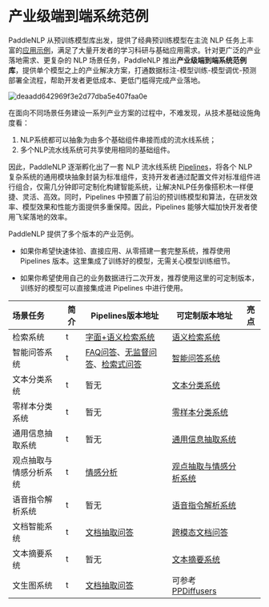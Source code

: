 # 产业级端到端系统范例

PaddleNLP 从预训练模型库出发，提供了经典预训练模型在主流 NLP 任务上丰富的[应用示例](../examples)，满足了大量开发者的学习科研与基础应用需求。针对更广泛的产业落地需求、更复杂的 NLP 场景任务，PaddleNLP 推出**产业级端到端系统范例库**，提供单个模型之上的产业解决方案，打通数据标注-模型训练-模型调优-预测部署全流程，帮助开发者更低成本、更低门槛得完成产业落地。

![deaadd642969f3e2d77dba5e407faa0e](https://user-images.githubusercontent.com/11793384/212836991-d9132e46-b5bf-4389-80e1-4f9dee32f1fe.png)

在面向不同场景任务建设一系列产业方案的过程中，不难发现，从技术基础设施角度看：
1. NLP系统都可以抽象为由多个基础组件串接而成的流水线系统；    
2. 多个NLP流水线系统可共享使用相同的基础组件。

因此，PaddleNLP 逐渐孵化出了一套 NLP 流水线系统 [Pipelines](../pipelines)，将各个 NLP 复杂系统的通用模块抽象封装为标准组件，支持开发者通过配置文件对标准组件进行组合，仅需几分钟即可定制化构建智能系统，让解决NLP任务像搭积木一样便捷、灵活、高效。同时，Pipelines 中预置了前沿的预训练模型和算法，在研发效率、模型效果和性能方面提供多重保障。因此，Pipelines 能够大幅加快开发者使用飞桨落地的效率。

PaddleNLP 提供了多个版本的产业范例。

- 如果你希望快速体验、直接应用、从零搭建一套完整系统，推荐使用 Pipelines 版本。这里集成了训练好的模型，无需关心模型训练细节。

- 如果你希望使用自己的业务数据进行二次开发，推荐使用这里的可定制版本，训练好的模型可以直接集成进 Pipelines 中进行使用。


| 场景任务  | 简介    | Pipelines版本地址 | 可定制版本地址 | 亮点 | 
| :--------------- | ------- | ------- | ------- | ------- |
| 检索系统 | t  | [字面+语义检索系统](../pipelines/examples/semantic-search) | [语义检索系统](./neural_search) |  |
| 智能问答系统 | t | [FAQ问答](../pipelines/examples/FAQ/)、[无监督问答](../pipelines/examples/unsupervised-question-answering)、[检索式问答](../pipelines/examples/question-answering) | [智能问答系统](./question_answering) |  |
| 文本分类系统 | t | 暂无 | [文本分类系统](./text_classification)  |  |
| 零样本分类系统 | t | 暂无 | [零样本分类系统](./zero_shot_text_classification) |  | 
| 通用信息抽取系统 | t | 暂无 | [通用信息抽取系统](./information_extraction) |  |
| 观点抽取与情感分析系统 | t | [情感分析](../pipelines/examples/sentiment_analysis)  | [观点抽取与情感分析系统](./sentiment_analysis) |  |
| 语音指令解析系统 | t | 暂无 | [语音指令解析系统](./speech_cmd_analysis) |  |
| 文档智能系统 | t | [文档抽取问答](../pipelines/examples/document-intelligence) |  [跨模态文档问答](./document_intelligence/doc_vqa)|  |
| 文本摘要系统 | t | 暂无 | [文本摘要系统](./text_summarization) |  |  
| 文生图系统 | t | [文档抽取问答](../pipelines/examples/text_to_image)  | 可参考[PPDiffusers]() |  |  

